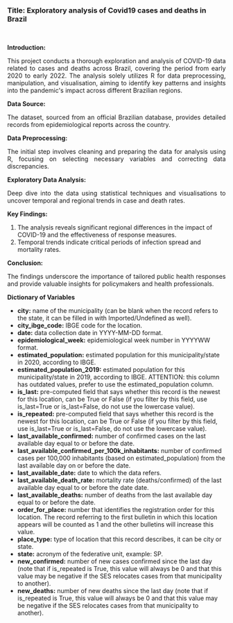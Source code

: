 <h3>Title: Exploratory analysis of Covid19 cases and deaths in Brazil</h3><br>

**Introduction:**

<p align="justify">This project conducts a thorough exploration and analysis of COVID-19 data related to cases and deaths across Brazil, covering the period from early 2020 to early 2022. The analysis solely utilizes R for data preprocessing, manipulation, and visualisation, aiming to identify key patterns and insights into the pandemic's impact across different Brazilian regions.</p>

**Data Source:**

<p align="justify">The dataset, sourced from an official Brazilian database, provides detailed records from epidemiological reports across the country.</p>

**Data Preprocessing:**

<p align="justify">The initial step involves cleaning and preparing the data for analysis using R, focusing on selecting necessary variables and correcting data discrepancies.</p>

**Exploratory Data Analysis:**

<p align="justify">Deep dive into the data using statistical techniques and visualisations to uncover temporal and regional trends in case and death rates.</p>

**Key Findings:**

<ol>
<li>The analysis reveals significant regional differences in the impact of COVID-19 and the effectiveness of response measures.</li>
<li>Temporal trends indicate critical periods of infection spread and mortality rates.</li>
</ol>

**Conclusion:**

<p align="justify">The findings underscore the importance of tailored public health responses and provide valuable insights for policymakers and health professionals.</p>

**Dictionary of Variables**

<ul>
  <li><span style='font-weight: bold'>city:</span> name of the municipality (can be blank when the record refers to the state, it can be filled in with Imported/Undefined as well).</li>
  <li><span style='font-weight: bold'>city_ibge_code:</span> IBGE code for the location.</li>
  <li><span style='font-weight: bold'>date:</span> data collection date in YYYY-MM-DD format.</li>
  <li><span style='font-weight: bold'>epidemiological_week:</span> epidemiological week number in YYYYWW format.</li>
  <li><span style='font-weight: bold'>estimated_population:</span> estimated population for this municipality/state in 2020, according to IBGE.</li>
  <li><span style='font-weight: bold'>estimated_population_2019:</span> estimated population for this municipality/state in 2019, according to IBGE. ATTENTION: this column has outdated values, prefer to use the estimated_population column.</li>
  <li><span style='font-weight: bold'>is_last:</span> pre-computed field that says whether this record is the newest for this location, can be True or False (if you filter by this field, use is_last=True or is_last=False, do not use the lowercase value).</li>
  <li><span style='font-weight: bold'>is_repeated:</span> pre-computed field that says whether this record is the newest for this location, can be True or False (if you filter by this field, use is_last=True or is_last=False, do not use the lowercase value).</li>
  <li><span style='font-weight: bold'>last_available_confirmed:</span> number of confirmed cases on the last available day equal to or before the date.</li>
  <li><span style='font-weight: bold'>last_available_confirmed_per_100k_inhabitants:</span> number of confirmed cases per 100,000 inhabitants (based on estimated_population) from the last available day on or before the date.</li>
  <li><span style='font-weight: bold'>last_available_date:</span> date to which the data refers.</li>
  <li><span style='font-weight: bold'>last_available_death_rate:</span> mortality rate (deaths/confirmed) of the last available day equal to or before the date date.</li>
  <li><span style='font-weight: bold'>last_available_deaths:</span> number of deaths from the last available day equal to or before the date.</li>
  <li><span style='font-weight: bold'>order_for_place:</span> number that identifies the registration order for this location. The record referring to the first bulletin in which this location appears will be counted as 1 and the other bulletins will increase this value.</li>
  <li><span style='font-weight: bold'>place_type:</span> type of location that this record describes, it can be city or state.</li>
  <li><span style='font-weight: bold'>state:</span> acronym of the federative unit, example: SP.</li>
  <li><span style='font-weight: bold'>new_confirmed:</span> number of new cases confirmed since the last day (note that if is_repeated is True, this value will always be 0 and that this value may be negative if the SES relocates cases from that municipality to another).</li>
  <li><span style='font-weight: bold'>new_deaths:</span> number of new deaths since the last day (note that if is_repeated is True, this value will always be 0 and that this value may be negative if the SES relocates cases from that municipality to another).</li>
</ul>




